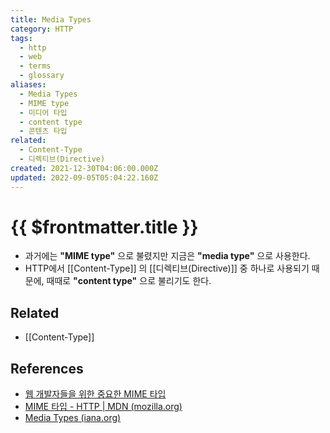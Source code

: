 ```yaml
---
title: Media Types
category: HTTP
tags:
  - http
  - web
  - terms
  - glossary
aliases:
  - Media Types
  - MIME type
  - 미디어 타입
  - content type
  - 콘텐츠 타입
related:
  - Content-Type
  - 디렉티브(Directive)
created: 2021-12-30T04:06:00.000Z
updated: 2022-09-05T05:04:22.160Z
---
```


# {{ $frontmatter.title }}

- 과거에는 **"MIME type"** 으로 불렸지만 지금은 **"media type"** 으로 사용한다.
- HTTP에서 [[Content-Type]] 의 [[디렉티브(Directive)]] 중 하나로 사용되기 때문에, 때때로 **"content type"** 으로 불리기도 한다.

## Related

- [[Content-Type]]

## References

- [웹 개발자들을 위한 중요한 MIME 타입](https://developer.mozilla.org/ko/docs/Web/HTTP/Basics_of_HTTP/MIME_types#%EC%9B%B9_%EA%B0%9C%EB%B0%9C%EC%9E%90%EB%93%A4%EC%9D%84_%EC%9C%84%ED%95%9C_%EC%A4%91%EC%9A%94%ED%95%9C_mime_%ED%83%80%EC%9E%85)
- [MIME 타입 - HTTP | MDN (mozilla.org)](https://developer.mozilla.org/ko/docs/Web/HTTP/Basics_of_HTTP/MIME_types)
- [Media Types (iana.org)](https://www.iana.org/assignments/media-types/media-types.xhtml)

